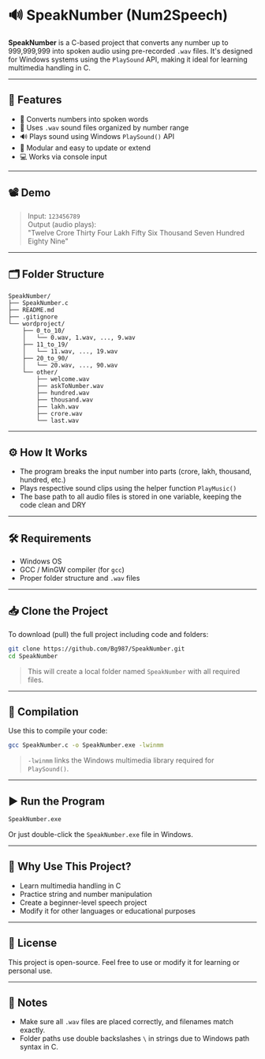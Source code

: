 # 🔊 SpeakNumber (Num2Speech)

**SpeakNumber** is a C-based project that converts any number up to 999,999,999 into spoken audio using pre-recorded `.wav` files. It's designed for Windows systems using the `PlaySound` API, making it ideal for learning multimedia handling in C.

---

## 🎯 Features

- 🔢 Converts numbers into spoken words  
- 📁 Uses `.wav` sound files organized by number range  
- 🔊 Plays sound using Windows `PlaySound()` API  
- 🧩 Modular and easy to update or extend  
- 💻 Works via console input  

---

## 📽️ Demo

> Input: `123456789`  
> Output (audio plays):  
> "Twelve Crore Thirty Four Lakh Fifty Six Thousand Seven Hundred Eighty Nine"

---

## 🗂️ Folder Structure

```
SpeakNumber/
├── SpeakNumber.c
├── README.md
├── .gitignore
└── wordproject/
    ├── 0_to_10/
    │   └── 0.wav, 1.wav, ..., 9.wav
    ├── 11_to_19/
    │   └── 11.wav, ..., 19.wav
    ├── 20_to_90/
    │   └── 20.wav, ..., 90.wav
    └── other/
        ├── welcome.wav
        ├── askToNumber.wav
        ├── hundred.wav
        ├── thousand.wav
        ├── lakh.wav
        ├── crore.wav
        └── last.wav
```

---

## ⚙️ How It Works

- The program breaks the input number into parts (crore, lakh, thousand, hundred, etc.)
- Plays respective sound clips using the helper function `PlayMusic()`
- The base path to all audio files is stored in one variable, keeping the code clean and DRY

---

## 🛠️ Requirements

- Windows OS  
- GCC / MinGW compiler (for `gcc`)  
- Proper folder structure and `.wav` files  

---

## 📥 Clone the Project

To download (pull) the full project including code and folders:

```bash
git clone https://github.com/Bg987/SpeakNumber.git
cd SpeakNumber
```

> This will create a local folder named `SpeakNumber` with all required files.

---

## 🧪 Compilation

Use this to compile your code:

```bash
gcc SpeakNumber.c -o SpeakNumber.exe -lwinmm
```

> `-lwinmm` links the Windows multimedia library required for `PlaySound()`.

---

## ▶️ Run the Program

```bash
SpeakNumber.exe
```

Or just double-click the `SpeakNumber.exe` file in Windows.

---

## 🧠 Why Use This Project?

- Learn multimedia handling in C  
- Practice string and number manipulation  
- Create a beginner-level speech project  
- Modify it for other languages or educational purposes  

---

## 📝 License

This project is open-source. Feel free to use or modify it for learning or personal use.

---

## 📌 Notes

- Make sure all `.wav` files are placed correctly, and filenames match exactly.  
- Folder paths use double backslashes `\` in strings due to Windows path syntax in C.
